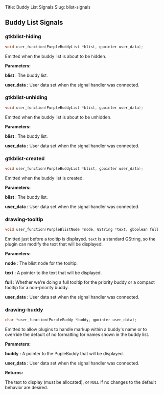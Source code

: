 Title: Buddy List Signals
Slug: blist-signals

## Buddy List Signals

### gtkblist-hiding

```c
void user_function(PurpleBuddyList *blist, gpointer user_data);
```

Emitted when the buddy list is about to be hidden.

**Parameters:**

**blist**
: The buddy list.

**user_data**
: User data set when the signal handler was connected.

### gtkblist-unhiding

```c
void user_function(PurpleBuddyList *blist, gpointer user_data);
```
Emitted when the buddy list is about to be unhidden.

**Parameters:**

**blist**
: The buddy list.

**user_data**
: User data set when the signal handler was connected.

### gtkblist-created

```c
void user_function(PurpleBuddyList *blist, gpointer user_data);
```

Emitted when the buddy list is created.

**Parameters:**

**blist**
: The buddy list.

**user_data**
: User data set when the signal handler was connected.

### drawing-tooltip

```c
void user_function(PurpleBlistNode *node, GString *text, gboolean full, gpointer user_data);
```

Emitted just before a tooltip is displayed. `text` is a standard GString, so
the plugin can modify the text that will be displayed.

**Parameters:**

**node**
: The blist node for the tooltip.

**text**
: A pointer to the text that will be displayed.

**full**
: Whether we're doing a full tooltip for the priority buddy or a compact
tooltip for a non-priority buddy.

**user_data**
: User data set when the signal handler was connected.

### drawing-buddy

```c
char *user_function(PurpleBuddy *buddy, gpointer user_data);
```

Emitted to allow plugins to handle markup within a buddy's name or to override
the default of no formatting for names shown in the buddy list.

**Parameters:**

**buddy**
: A pointer to the PupleBuddy that will be displayed.

**user_data**
: User data set when the signal handler was connected.

**Returns:**

The text to display (must be allocated), or `NULL` if no changes to the default
behavior are desired.

